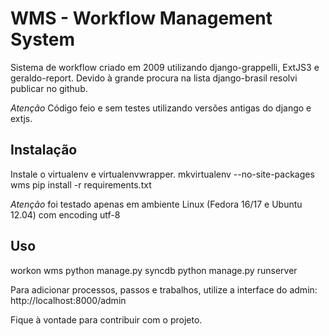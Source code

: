 WMS - Workflow Management System
================================

Sistema de workflow criado em 2009 utilizando django-grappelli, ExtJS3 e geraldo-report.
Devido à grande procura na lista django-brasil resolvi publicar no github.

*Atenção*
Código feio e sem testes utilizando versões antigas do django e extjs.


Instalação
----------

Instale o virtualenv e virtualenvwrapper.
mkvirtualenv --no-site-packages wms
pip install -r requirements.txt

*Atenção*
foi testado apenas em ambiente Linux (Fedora 16/17 e Ubuntu 12.04) com encoding utf-8


Uso
---

workon wms
python manage.py syncdb
python manage.py runserver

Para adicionar processos, passos e trabalhos, utilize a interface do admin:
http://localhost:8000/admin


Fique à vontade para contribuir com o projeto.

